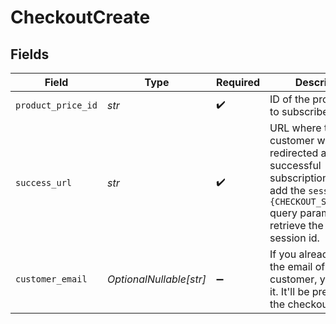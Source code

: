 # CheckoutCreate


## Fields

| Field                                                                                                                                                                              | Type                                                                                                                                                                               | Required                                                                                                                                                                           | Description                                                                                                                                                                        |
| ---------------------------------------------------------------------------------------------------------------------------------------------------------------------------------- | ---------------------------------------------------------------------------------------------------------------------------------------------------------------------------------- | ---------------------------------------------------------------------------------------------------------------------------------------------------------------------------------- | ---------------------------------------------------------------------------------------------------------------------------------------------------------------------------------- |
| `product_price_id`                                                                                                                                                                 | *str*                                                                                                                                                                              | :heavy_check_mark:                                                                                                                                                                 | ID of the product price to subscribe to.                                                                                                                                           |
| `success_url`                                                                                                                                                                      | *str*                                                                                                                                                                              | :heavy_check_mark:                                                                                                                                                                 | URL where the customer will be redirected after a successful subscription. You can add the `session_id={CHECKOUT_SESSION_ID}` query parameter to retrieve the checkout session id. |
| `customer_email`                                                                                                                                                                   | *OptionalNullable[str]*                                                                                                                                                            | :heavy_minus_sign:                                                                                                                                                                 | If you already know the email of your customer, you can set it. It'll be pre-filled on the checkout page.                                                                          |